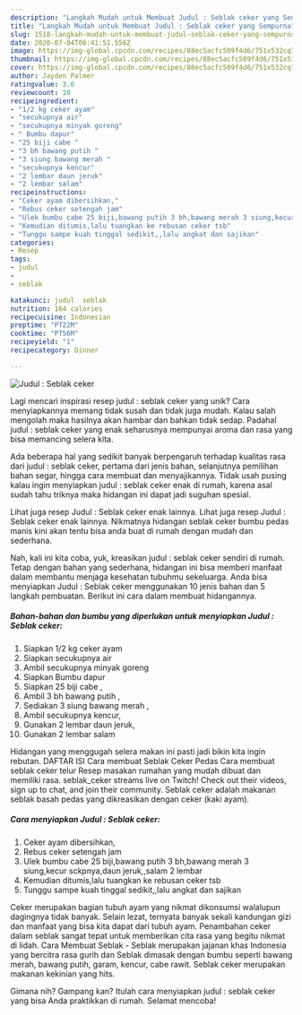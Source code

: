 ```yaml
---
description: "Langkah Mudah untuk Membuat Judul : Seblak ceker yang Sempurna"
title: "Langkah Mudah untuk Membuat Judul : Seblak ceker yang Sempurna"
slug: 1518-langkah-mudah-untuk-membuat-judul-seblak-ceker-yang-sempurna
date: 2020-07-04T06:41:51.556Z
image: https://img-global.cpcdn.com/recipes/88ec5acfc509f4d6/751x532cq70/judul-seblak-ceker-foto-resep-utama.jpg
thumbnail: https://img-global.cpcdn.com/recipes/88ec5acfc509f4d6/751x532cq70/judul-seblak-ceker-foto-resep-utama.jpg
cover: https://img-global.cpcdn.com/recipes/88ec5acfc509f4d6/751x532cq70/judul-seblak-ceker-foto-resep-utama.jpg
author: Jayden Palmer
ratingvalue: 3.6
reviewcount: 10
recipeingredient:
- "1/2 kg ceker ayam"
- "secukupnya air"
- "secukupnya minyak goreng"
- " Bumbu dapur"
- "25 biji cabe "
- "3 bh bawang putih "
- "3 siung bawang merah "
- "secukupnya kencur"
- "2 lembar daun jeruk"
- "2 lembar salam"
recipeinstructions:
- "Ceker ayam dibersihkan,"
- "Rebus ceker setengah jam"
- "Ulek bumbu cabe 25 biji,bawang putih 3 bh,bawang merah 3 siung,kecur sckpnya,daun jeruk,,salam 2 lembar"
- "Kemudian ditumis,lalu tuangkan ke rebusan ceker tsb"
- "Tunggu sampe kuah tinggal sedikit,,lalu angkat dan sajikan"
categories:
- Resep
tags:
- judul
- 
- seblak

katakunci: judul  seblak 
nutrition: 164 calories
recipecuisine: Indonesian
preptime: "PT22M"
cooktime: "PT56M"
recipeyield: "1"
recipecategory: Dinner

---
```



![Judul : Seblak ceker](https://img-global.cpcdn.com/recipes/88ec5acfc509f4d6/751x532cq70/judul-seblak-ceker-foto-resep-utama.jpg)

Lagi mencari inspirasi resep judul : seblak ceker yang unik? Cara menyiapkannya memang tidak susah dan tidak juga mudah. Kalau salah mengolah maka hasilnya akan hambar dan bahkan tidak sedap. Padahal judul : seblak ceker yang enak seharusnya mempunyai aroma dan rasa yang bisa memancing selera kita.

Ada beberapa hal yang sedikit banyak berpengaruh terhadap kualitas rasa dari judul : seblak ceker, pertama dari jenis bahan, selanjutnya pemilihan bahan segar, hingga cara membuat dan menyajikannya. Tidak usah pusing kalau ingin menyiapkan judul : seblak ceker enak di rumah, karena asal sudah tahu triknya maka hidangan ini dapat jadi suguhan spesial.

Lihat juga resep Judul : Seblak ceker enak lainnya. Lihat juga resep Judul : Seblak ceker enak lainnya. Nikmatnya hidangan seblak ceker bumbu pedas manis kini akan tentu bisa anda buat di rumah dengan mudah dan sederhana.


Nah, kali ini kita coba, yuk, kreasikan judul : seblak ceker sendiri di rumah. Tetap dengan bahan yang sederhana, hidangan ini bisa memberi manfaat dalam membantu menjaga kesehatan tubuhmu sekeluarga. Anda bisa menyiapkan Judul : Seblak ceker menggunakan 10 jenis bahan dan 5 langkah pembuatan. Berikut ini cara dalam membuat hidangannya.

<!--inarticleads1-->

##### Bahan-bahan dan bumbu yang diperlukan untuk menyiapkan Judul : Seblak ceker:

1. Siapkan 1/2 kg ceker ayam
1. Siapkan secukupnya air
1. Ambil secukupnya minyak goreng
1. Siapkan  Bumbu dapur
1. Siapkan 25 biji cabe ,
1. Ambil 3 bh bawang putih ,
1. Sediakan 3 siung bawang merah ,
1. Ambil secukupnya kencur,
1. Gunakan 2 lembar daun jeruk,
1. Gunakan 2 lembar salam


Hidangan yang menggugah selera makan ini pasti jadi bikin kita ingin rebutan. DAFTAR ISI Cara membuat Seblak Ceker Pedas Cara membuat seblak ceker telur Resep masakan rumahan yang mudah dibuat dan memiliki rasa. seblak_ceker streams live on Twitch! Check out their videos, sign up to chat, and join their community. Seblak ceker adalah makanan seblak basah pedas yang dikreasikan dengan ceker (kaki ayam). 

<!--inarticleads2-->

##### Cara menyiapkan Judul : Seblak ceker:

1. Ceker ayam dibersihkan,
1. Rebus ceker setengah jam
1. Ulek bumbu cabe 25 biji,bawang putih 3 bh,bawang merah 3 siung,kecur sckpnya,daun jeruk,,salam 2 lembar
1. Kemudian ditumis,lalu tuangkan ke rebusan ceker tsb
1. Tunggu sampe kuah tinggal sedikit,,lalu angkat dan sajikan


Ceker merupakan bagian tubuh ayam yang nikmat dikonsumsi walalupun dagingnya tidak banyak. Selain lezat, ternyata banyak sekali kandungan gizi dan manfaat yang bisa kita dapat dari tubuh ayam. Penambahan ceker dalam seblak sangat tepat untuk memberikan cita rasa yang begitu nikmat di lidah. Cara Membuat Seblak - Seblak merupakan jajanan khas Indonesia yang bercitra rasa gurih dan Seblak dimasak dengan bumbu seperti bawang merah, bawang putih, garam, kencur, cabe rawit. Seblak ceker merupakan makanan kekinian yang hits. 

Gimana nih? Gampang kan? Itulah cara menyiapkan judul : seblak ceker yang bisa Anda praktikkan di rumah. Selamat mencoba!
